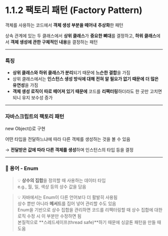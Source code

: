 # 1.1.2 팩토리 패턴 (Factory Pattern)

객체를 사용하는 코드에서 **객체 생성 부분을 떼어내** **추상화**한 패턴

상속 관계에 있는 두 클래스에서 **상위 클래스**가 **중요한 뼈대**를 결정하고, **하위 클래스**에서 **객체 생성에 관한 구체적인 내용**을 결정하는 패턴

---

### 특징

- **상위 클래스와 하위 클래스가 분리**되기 때문에 **느슨한 결합**을 가짐  
- 상위 클래스에서는 **인스턴스 생성 방식에 대해 전혀 알 필요가 없기 때문에** **더 많은 유연성**을 가짐  
- **객체 생성 로직이 따로 떼어져 있기 때문에** 코드를 **리팩터링**하더라도 한 곳만 고치면 되니 유지 보수성 증가

---

### 자바스크립트의 팩토리 패턴

new Object()로 구현

어떤 타입을 전달하느냐에 따라 다른 객체를 생성하는 것을 볼 수 있음

→ **전달받은 값에 따라 다른 객체를 생성**하며 인스턴스의 타입 등을 결정

---

### 📖 용어 - Enum

> 💡 **상수의 집합**을 정의할 때 사용하는 데이터 타입  
> e.g., 월, 일, 색상 등의 상수 값을 담음

> 💡 자바에서는 Enum이 다른 언어보다 더 활발히 사용됨  
> 상수 뿐만 아니라 **메서드**를 집어 넣어 관리할 수도 있음  
> Enum을 기반으로 상수 집합을 관리하면 코드를 리팩터링할 때 상수 집합에 대한 로직 수정 시 이 부분만 수정하면 됨  
> 본질적으로 **스레드세이프(thread safe)**하기 때문에 싱글톤 패턴을 만들 때 도움
